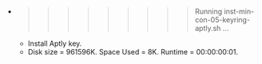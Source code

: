 * >>>>>>>>> Running inst-min-con-05-keyring-aptly.sh ...
  * Install Aptly key.
  * Disk size = 961596K. Space Used = 8K. Runtime = 00:00:00:01.

